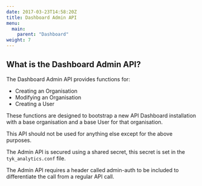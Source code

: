 ```yaml
---
date: 2017-03-23T14:58:20Z
title: Dashboard Admin API 
menu:
  main:
    parent: "Dashboard"
weight: 7 
---
```


## What is the Dashboard Admin API?

The Dashboard Admin API provides functions for:

* Creating an Organisation
* Modifying an Organisation
* Creating a User

These functions are designed to bootstrap a new API Dashboard installation with a base organisation and a base User for that organisation.

This API should not be used for anything else except for the above purposes.

The Admin API is secured using a shared secret, this secret is set in the `tyk_analytics.conf` file.

The Admin API requires a header called admin-auth to be included to differentiate the call from a regular API call.

